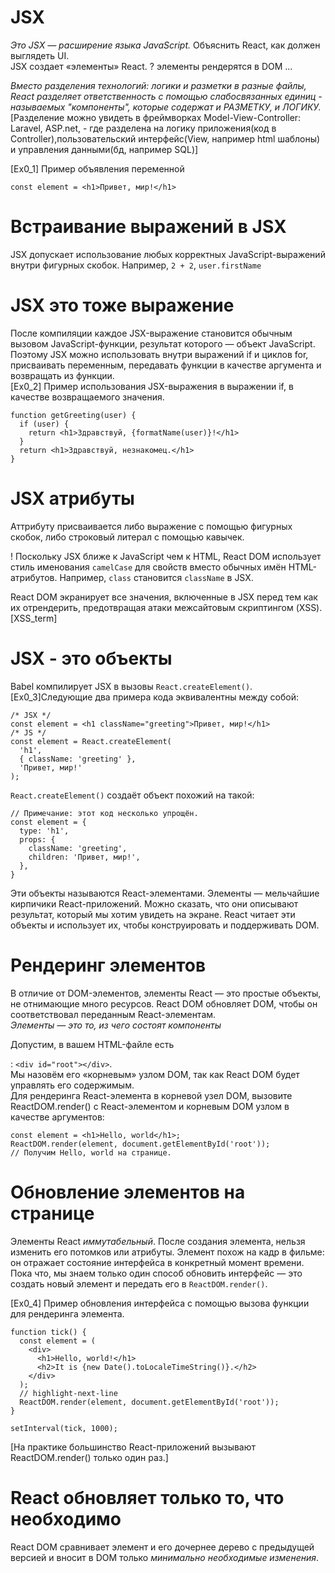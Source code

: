# JSX
*Это JSX — расширение языка JavaScript.* Объяснить React, как должен выглядеть UI.\
JSX создает «элементы» React. ? элементы рендерятся в DOM ...

*Вместо разделения технологий: логики и разметки в разные файлы, React разделяет ответственность с помощью слабосвязанных единиц - называемых "компоненты", которые содержат и РАЗМЕТКУ, и ЛОГИКУ.*\
[Разделение можно увидеть в фреймворках Model-View-Controller: Laravel, ASP.net, - где разделена на логику приложения(код в Controller),пользовательский интерфейс(View, например html шаблоны) и управления данными(бд, например SQL)]

[Ex0_1] Пример объявления переменной
```tsx
const element = <h1>Привет, мир!</h1>
```
# Встраивание выражений в JSX
JSX допускает использование любых корректных JavaScript-выражений внутри фигурных скобок. Например, `2 + 2`, `user.firstName`

# JSX это тоже выражение
После компиляции каждое JSX-выражение становится обычным вызовом JavaScript-функции, результат которого — объект JavaScript.\
Поэтому JSX можно использовать внутри выражений if и циклов for, присваивать переменным, передавать функции в качестве аргумента и возвращать из функции.\
[Ex0_2] Пример использования JSX-выражения в выражении if, в качестве возвращаемого значения.
```tsx
function getGreeting(user) {
  if (user) {
    return <h1>Здравствуй, {formatName(user)}!</h1>
  }
  return <h1>Здравствуй, незнакомец.</h1>
}
```
# JSX атрибуты
Аттрибуту присваивается либо выражение с помощью фигурных скобок, либо строковый литерал с помощью кавычек.

! Поскольку JSX ближе к JavaScript чем к HTML, React DOM использует стиль именования `camelCase` для свойств вместо обычных имён HTML-атрибутов. Например, `class` становится `className` в JSX.

React DOM экранирует все значения, включенные в JSX перед тем как их отрендерить, предотвращая атаки межсайтовым скриптингом (XSS).[XSS_term]

# JSX - это объекты
Babel компилирует JSX в вызовы `React.createElement()`.
[Ex0_3]Следующие два примера кода эквивалентны между собой:
```tsx
/* JSX */
const element = <h1 className="greeting">Привет, мир!</h1>
/* JS */
const element = React.createElement(
  'h1',
  { className: 'greeting' },
  'Привет, мир!'
);
```
`React.createElement()` создаёт объект похожий на такой:
```tsx
// Примечание: этот код несколько упрощён.
const element = {
  type: 'h1',
  props: {
    className: 'greeting',
    children: 'Привет, мир!',
  },
}
```
Эти объекты называются React-элементами. Элементы — мельчайшие кирпичики React-приложений. Можно сказать, что они описывают результат, который мы хотим увидеть на экране. React читает эти объекты и использует их, чтобы конструировать и поддерживать DOM.

# Рендеринг элементов

В отличие от DOM-элементов, элементы React — это простые объекты, не отнимающие много ресурсов. React DOM обновляет DOM, чтобы он соответствовал переданным React-элементам.\
*Элементы — это то, из чего состоят компоненты*

Допустим, в вашем HTML-файле есть <div>: `<div id="root"></div>`.\
Мы назовём его «корневым» узлом DOM, так как React DOM будет управлять его содержимым.\
Для рендеринга React-элемента в корневой узел DOM, вызовите ReactDOM.render() с React-элементом и корневым DOM узлом в качестве аргументов:
```tsx
const element = <h1>Hello, world</h1>;
ReactDOM.render(element, document.getElementById('root'));
// Получим Hello, world на странице.
```
# Обновление элементов на странице
Элементы React *иммутабельный*. После создания элемента, нельзя изменить его потомков или атрибуты. Элемент похож на кадр в фильме: он отражает состояние интерфейса в конкретный момент времени.\
Пока что, мы знаем только один способ обновить интерфейс — это создать новый элемент и передать его в `ReactDOM.render()`.

[Ex0_4] Пример обновления интерфейса с помощью вызова функции для рендеринга элемента.
```tsx
function tick() {
  const element = (
    <div>
      <h1>Hello, world!</h1>
      <h2>It is {new Date().toLocaleTimeString()}.</h2>
    </div>
  );
  // highlight-next-line
  ReactDOM.render(element, document.getElementById('root'));
}

setInterval(tick, 1000);
```
[На практике большинство React-приложений вызывают ReactDOM.render() только один раз.]

# React обновляет только то, что необходимо

React DOM сравнивает элемент и его дочернее дерево с предыдущей версией и вносит в DOM только *минимально необходимые изменения*.
```tsx
```

```tsx
```

